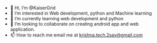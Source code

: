 - 👋 Hi, I’m @KaiserGrid
- 👀 I’m interested in Web development, python and Machine learning 
- 🌱 I’m currently learning web development and python 
- 💞️ I’m looking to collaborate on creating android app and web application. 
- 📫 How to reach me email me at krishna.tech.2say@gmail.com 

<!---
KaiserGrid/KaiserGrid is a ✨ special ✨ repository because its `README.md` (this file) appears on your GitHub profile.
You can click the Preview link to take a look at your changes.
--->
